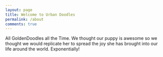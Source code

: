 ```yaml
---
layout: page
title: Welcome to Urban Doodles
permalink: /about
comments: true
---
```


<div class="row justify-content-between">
<div class="col-md-8 pr-5">

<p>All GoldenDoodles all the Time. We thought our puppy is awesome so we thought we would replicate her to spread the joy she has brought into our life around the world. Exponentially!</p>
</div>
</div>
